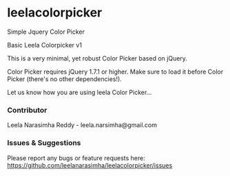 leelacolorpicker
================

Simple Jquery Color Picker

Basic Leela Colorpicker v1

This is a very minimal, yet robust Color Picker based on jQuery.

Color Picker requires jQuery 1.7.1 or higher. 
Make sure to load it before Color Picker (there's no other dependencies!).

Let us know how you are using leela Color Picker...

<h3>Contributor</h3>
Leela Narasimha Reddy - leela.narsimha@gmail.com

<h3>Issues & Suggestions</h3>

Please report any bugs or feature requests here: https://github.com/leelanarasimha/leelacolorpicker/issues
